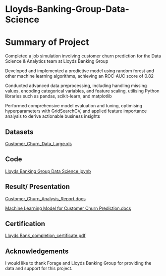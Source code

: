 # Lloyds-Banking-Group-Data-Science

# Summary of Project
Completed a job simulation involving customer churn prediction for the Data Science & Analytics team at Lloyds Banking Group

Developed and implemented a predictive model using random forest and other machine learning algorithms, achieving an ROC-AUC score of 0.82

Conducted advanced data preprocessing, including handling missing values, encoding categorical variables, and feature scaling, utilising Python libraries such as pandas, scikit-learn, and matplotlib

Performed comprehensive model evaluation and tuning, optimising hyperparameters with GridSearchCV, and applied feature importance analysis to derive actionable business insights

## Datasets

[Customer_Churn_Data_Large.xls](https://github.com/reuel97/Deloitte-Australia/blob/main/daikibo-telemetry-data.json.zip)


## Code

[Lloyds Banking Group Data Science.ipynb](https://github.com/reuel97/Deloitte-Australia/blob/main/Deloitte%20Australia.ipynb)


## Result/ Presentation

[Customer_Churn_Analysis_Report.docs](https://github.com/reuel97/Lloyds-Banking-Group-Data-Science/blob/main/Customer_Churn_Analysis_Report.docx)

[Machine Learning Model for Customer Churn Prediction.docs](https://github.com/reuel97/Deloitte-Australia/blob/main/Task_5_Equality_Table_Updated.xlsx)

## Certification

[Lloyds Bank_completion_certificate.pdf](https://github.com/reuel97/Deloitte-Australia/blob/main/io9DzWKe3PTsiS6GG_9PBTqmSxAf6zZTseP_yjcqvMtZKQE47GKB2_1741068384176_completion_certificate.pdf)

## Acknowledgements

I would like to thank Forage and Lloyds Banking Group for providing the data and support for this project.
